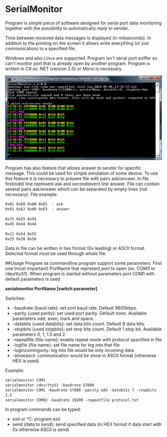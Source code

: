 # SerialMonitor
Program is simple piece of software designed for serial port data monitoring together with the possibility to automatically reply to sender. 

Time between received data messages is displayed (in miliseconds). In addition to the printing on the screen it allows write everything (or just communication) to a specified file.

Windows and also Linux are supported. Program isn't serial port sniffer so can't monitor port that is already open by another program. Program is written in C# so .NET (version 2.0) or Mono is necessary.

![](https://github.com/docbender/SerialMonitor/blob/master/img/SM1.png)

Program has also feature that allows answer to sender for specific message. This could be used for simple simulation of some device. To use this feature it is necessary to prepare file with pairs ask/answer. In file first(odd) line represent ask and second(even) line answer. File can contain several pairs ask/answer which can be separated by empty lines (not necessary). File example:

    0x01 0xD0 0x00 0xD1  - ask
    0x01 0xE2 0x00 0xE3  - answer
    
    0x75 0x55 0x55
    0x45 0x44 0x44
    
    0x11 0x54 0x55
    0x25 0x26 0x56

Data in file can be written in hex format (0x leading) or ASCII format. Selected format must be used through whole file.

##Usage
Program as commandline program support some parameters. First one (most important) PortName that represent port to open (ex. COM3 or /dev/ttyS1). When program is started without parameters port COM1 with default parameters is used.

**serialmonitor PortName [switch parameter]**

Switches:
* -baudrate {baud rate}: set port baud rate. Default 9600kbps.
* -parity {used parity}: set used port parity. Default none. Available parameters odd, even, mark and space.
* -databits {used databits}: set data bits count. Default 8 data bits.
* -stopbits {used stopbits}: set stop bits count. Default 1 stop bit. Available parameters 0, 1, 1.5 and 2.
* -repeatfile {file name}: enable repeat mode with protocol specified in file
* -logfile {file name}: set file name for log into that file
* -logincomingonly: log into file would be only incoming data
* -showascii: communication would be show in ASCII format (otherwise HEX is used)

Example:

    serialmonitor COM1
    serialmonitor /dev/ttyS1 -baudrate 57600
    serialmonitor COM1 -baudrate 57600 -parity odd -databits 7 -stopbits 1.5
    serialmonitor COM83 -baudrate 19200 -repeatfile protocol.txt

In program commands can be typed:
* exit or ^C: program exit
* send {data to send}: send specified data (in HEX format if data start with 0x otherwise ASCII is send)

